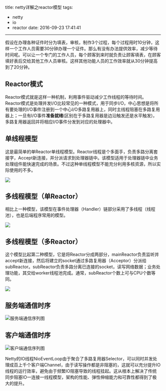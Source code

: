 title: netty详解之reactor模型
tags:
- netty
- io
- reactor
date: 2016-09-23 17:41:41
---

假设在办理各种证件时分为填表，审核，制作3个过程，每个过程用时10分钟，这样一个工作人员需要30分钟办理一个证件。那么有没有办法提供效率，减少等待时间呢。可以让一个专门的工作人员，每个顾客到来时就负责让顾客填表，在顾客填好表后交给其他工作人员审核。这样其他功能人员的工作效率就从30分钟提高到了20分钟。

## Reactor模式
Reactor模式就是这样一种机制，利用事件驱动减少工作线程的等待时间。Reactor模式是处理并发I/O比较常见的一种模式，用于同步I/O，中心思想是将所有要处理的I/O事件注册到一个中心I/O多路复用器上，同时主线程阻塞在多路复用器上；一旦有I/O事件**准备就绪**(区别在于多路复用器是边沿触发还是水平触发)，多路复用器返回并将相应I/O事件分发到对应的处理器中。

## 单线程模型

这是最简单的单Reactor单线程模型。Reactor线程是个多面手，负责多路分离套接字，Accept新连接，并分派请求到处理器链中。该模型适用于处理器链中业务处理组件能快速完成的场景。不过这种单线程模型不能充分利用多核资源，所以实际使用的不多。 

![](http://hexo-tuchuan.qiniudn.com/reactor3.png)


## 多线程模型（单Reactor） 

相比上一种模型，该模型在事件处理器（Handler）链部分采用了多线程（线程池），也是后端程序常用的模型。 

![](http://hexo-tuchuan.qiniudn.com/reactor4.png)


## 多线程模型（多Reactor） 

这个模型比起第二种模型，它是将Reactor分成两部分，mainReactor负责监听并accept新连接，然后将建立的socket通过多路复用器（Acceptor）分派给subReactor。subReactor负责多路分离已连接的socket，读写网络数据；业务处理功能，其交给worker线程池完成。通常，subReactor个数上可与CPU个数等同。

![](http://hexo-tuchuan.qiniudn.com/reactor5.png)  

## 服务端通信时序

![服务端通信序列图](http://hexo-tuchuan.qiniudn.com/reactor1.png)

## 客户端通信时序

![客户端通信序列图](http://hexo-tuchuan.qiniudn.com/reactor2.png)

Netty的IO线程NioEventLoop由于聚合了多路复用器Selector，可以同时并发处理成百上千个客户端Channel，由于读写操作都是非阻塞的，这就可以充分提升IO线程的运行效率，避免由于频繁IO阻塞导致的线程挂起。这从根本上解决了传统同步阻塞IO一连接一线程模型，架构的性能、弹性伸缩能力和可靠性都得到了极大的提升。
